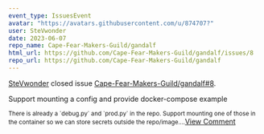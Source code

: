 ```yaml
---
event_type: IssuesEvent
avatar: "https://avatars.githubusercontent.com/u/874707?"
user: SteVwonder
date: 2023-06-07
repo_name: Cape-Fear-Makers-Guild/gandalf
html_url: https://github.com/Cape-Fear-Makers-Guild/gandalf/issues/8
repo_url: https://github.com/Cape-Fear-Makers-Guild/gandalf
---
```


<a href='https://github.com/SteVwonder' target='_blank'>SteVwonder</a> closed issue <a href='https://github.com/Cape-Fear-Makers-Guild/gandalf/issues/8' target='_blank'>Cape-Fear-Makers-Guild/gandalf#8</a>.

<p>Support mounting a config and provide docker-compose example</p><small>There is already a `debug.py` and `prod.py` in the repo.  Support mounting one of those in the container so we can store secrets outside the repo/image....</small><a href='https://github.com/Cape-Fear-Makers-Guild/gandalf/issues/8' target='_blank'>View Comment</a>